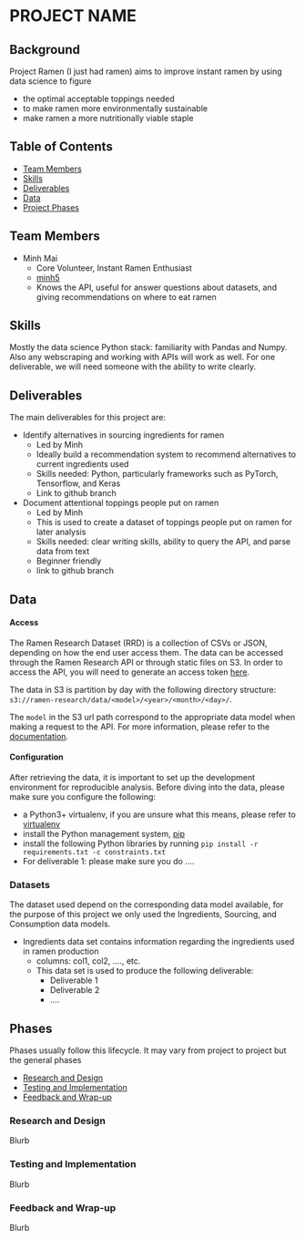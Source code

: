 # PROJECT NAME

## Background
 Project Ramen (I just had ramen) aims to improve instant ramen by using data science to figure
- the optimal acceptable toppings needed
- to make ramen more environmentally sustainable
- make ramen a more nutritionally viable staple

## Table of Contents
- [Team Members](#team-members)
- [Skills](#skills)
- [Deliverables](#deliverables)
- [Data](#data)
- [Project Phases](#phases)

## Team Members
- Minh Mai
  - Core Volunteer, Instant Ramen Enthusiast
  - [minh5](http://github.com/minh5)
  - Knows the API, useful for answer questions about datasets, and giving recommendations on where to eat ramen

## Skills
Mostly the data science Python stack: familiarity with Pandas and Numpy. Also any webscraping and working with APIs will work as well. For one deliverable, we will need someone with the ability to write clearly.

## Deliverables
The main deliverables for this project are:
- Identify alternatives in sourcing ingredients for ramen
  - Led by Minh
  - Ideally build a recommendation system to recommend alternatives to current ingredients used
  - Skills needed: Python, particularly frameworks such as PyTorch, Tensorflow, and Keras
  - Link to github branch
- Document attentional toppings people put on ramen
  - Led by Minh
  - This is used to create a dataset of toppings people put on ramen for later analysis
  - Skills needed: clear writing skills, ability to query the API, and parse data from text
  - Beginner friendly
  - link to github branch

## Data
#### Access
The Ramen Research Dataset (RRD) is a collection of CSVs or JSON, depending on how the end user access them. The data can be accessed through the Ramen Research API or through static files on S3. In order to access the API, you will need to generate an access token [here](fakelink.com).

The data in S3 is partition by day with the following directory structure: `s3://ramen-research/data/<model>/<year>/<month>/<day>/`.

The `model` in the S3 url path correspond to the appropriate data model when making a request to the API. For more information, please refer to the [documentation](iamreallyhungry.com).

#### Configuration
After retrieving the data, it is important to set up the development environment for reproducible analysis. Before diving into the data, please make sure you configure the following:
- a Python3+ virtualenv, if you are unsure what this means, please refer to [virtualenv](virtualenv-pip-lib.com)
- install the Python management system, [pip](pip.com)
- install the following Python libraries by running `pip install -r requirements.txt -c constraints.txt`
- For deliverable 1: please make sure you do ....

### Datasets
The dataset used depend on the corresponding data model available, for the purpose of this project we only used the Ingredients, Sourcing, and Consumption data models.
- Ingredients data set contains information regarding the ingredients used in ramen production
  - columns: col1, col2, ...., etc.
  - This data set is used to produce the following deliverable:
    -  Deliverable 1
    -  Deliverable 2
    -  ....

## Phases
Phases usually follow this lifecycle. It may vary from project to project but the general phases
- [Research and Design](#research-and-design)
- [Testing and Implementation](#testing-and-implementation)
- [Feedback and Wrap-up](#feedback-and-wrap-up)

### Research and Design
Blurb

### Testing and Implementation
Blurb

### Feedback and Wrap-up
Blurb
